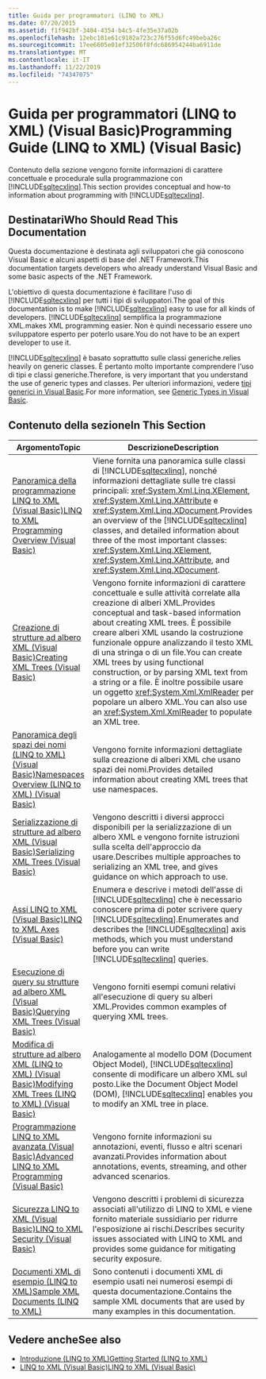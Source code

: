 ```yaml
---
title: Guida per programmatori (LINQ to XML)
ms.date: 07/20/2015
ms.assetid: f1f942bf-3404-4354-b4c5-4fe35e37a02b
ms.openlocfilehash: 12ebc101e61c9182a723c276f55d6fc49beba26c
ms.sourcegitcommit: 17ee6605e01ef32506f8fdc686954244ba6911de
ms.translationtype: MT
ms.contentlocale: it-IT
ms.lasthandoff: 11/22/2019
ms.locfileid: "74347075"
---
```

# <a name="programming-guide-linq-to-xml-visual-basic"></a><span data-ttu-id="df6f9-102">Guida per programmatori (LINQ to XML) (Visual Basic)</span><span class="sxs-lookup"><span data-stu-id="df6f9-102">Programming Guide (LINQ to XML) (Visual Basic)</span></span>
<span data-ttu-id="df6f9-103">Contenuto della sezione vengono fornite informazioni di carattere concettuale e procedurale sulla programmazione con [!INCLUDE[sqltecxlinq](~/includes/sqltecxlinq-md.md)].</span><span class="sxs-lookup"><span data-stu-id="df6f9-103">This section provides conceptual and how-to information about programming with [!INCLUDE[sqltecxlinq](~/includes/sqltecxlinq-md.md)].</span></span>  
  
## <a name="who-should-read-this-documentation"></a><span data-ttu-id="df6f9-104">Destinatari</span><span class="sxs-lookup"><span data-stu-id="df6f9-104">Who Should Read This Documentation</span></span>  
 <span data-ttu-id="df6f9-105">Questa documentazione è destinata agli sviluppatori che già conoscono Visual Basic e alcuni aspetti di base del .NET Framework.</span><span class="sxs-lookup"><span data-stu-id="df6f9-105">This documentation targets developers who already understand Visual Basic and some basic aspects of the .NET Framework.</span></span>  
  
 <span data-ttu-id="df6f9-106">L'obiettivo di questa documentazione è facilitare l'uso di [!INCLUDE[sqltecxlinq](~/includes/sqltecxlinq-md.md)] per tutti i tipi di sviluppatori.</span><span class="sxs-lookup"><span data-stu-id="df6f9-106">The goal of this documentation is to make [!INCLUDE[sqltecxlinq](~/includes/sqltecxlinq-md.md)] easy to use for all kinds of developers.</span></span> [!INCLUDE[sqltecxlinq](~/includes/sqltecxlinq-md.md)] <span data-ttu-id="df6f9-107">semplifica la programmazione XML.</span><span class="sxs-lookup"><span data-stu-id="df6f9-107">makes XML programming easier.</span></span> <span data-ttu-id="df6f9-108">Non è quindi necessario essere uno sviluppatore esperto per poterlo usare.</span><span class="sxs-lookup"><span data-stu-id="df6f9-108">You do not have to be an expert developer to use it.</span></span>  
  
 [!INCLUDE[sqltecxlinq](~/includes/sqltecxlinq-md.md)] <span data-ttu-id="df6f9-109">è basato soprattutto sulle classi generiche.</span><span class="sxs-lookup"><span data-stu-id="df6f9-109">relies heavily on generic classes.</span></span> <span data-ttu-id="df6f9-110">È pertanto molto importante comprendere l'uso di tipi e classi generiche.</span><span class="sxs-lookup"><span data-stu-id="df6f9-110">Therefore, is very important that you understand the use of generic types and classes.</span></span> <span data-ttu-id="df6f9-111">Per ulteriori informazioni, vedere [tipi generici in Visual Basic](../../../../visual-basic/programming-guide/language-features/data-types/generic-types.md).</span><span class="sxs-lookup"><span data-stu-id="df6f9-111">For more information, see [Generic Types in Visual Basic](../../../../visual-basic/programming-guide/language-features/data-types/generic-types.md).</span></span>  
  
## <a name="in-this-section"></a><span data-ttu-id="df6f9-112">Contenuto della sezione</span><span class="sxs-lookup"><span data-stu-id="df6f9-112">In This Section</span></span>  
  
|<span data-ttu-id="df6f9-113">Argomento</span><span class="sxs-lookup"><span data-stu-id="df6f9-113">Topic</span></span>|<span data-ttu-id="df6f9-114">Descrizione</span><span class="sxs-lookup"><span data-stu-id="df6f9-114">Description</span></span>|  
|-----------|-----------------|  
|[<span data-ttu-id="df6f9-115">Panoramica della programmazione LINQ to XML (Visual Basic)</span><span class="sxs-lookup"><span data-stu-id="df6f9-115">LINQ to XML Programming Overview (Visual Basic)</span></span>](../../../../visual-basic/programming-guide/concepts/linq/linq-to-xml-programming-overview.md)|<span data-ttu-id="df6f9-116">Viene fornita una panoramica sulle classi di [!INCLUDE[sqltecxlinq](~/includes/sqltecxlinq-md.md)], nonché informazioni dettagliate sulle tre classi principali: <xref:System.Xml.Linq.XElement>, <xref:System.Xml.Linq.XAttribute> e <xref:System.Xml.Linq.XDocument>.</span><span class="sxs-lookup"><span data-stu-id="df6f9-116">Provides an overview of the [!INCLUDE[sqltecxlinq](~/includes/sqltecxlinq-md.md)] classes, and detailed information about three of the most important classes: <xref:System.Xml.Linq.XElement>, <xref:System.Xml.Linq.XAttribute>, and <xref:System.Xml.Linq.XDocument>.</span></span>|  
|[<span data-ttu-id="df6f9-117">Creazione di strutture ad albero XML (Visual Basic)</span><span class="sxs-lookup"><span data-stu-id="df6f9-117">Creating XML Trees (Visual Basic)</span></span>](../../../../visual-basic/programming-guide/concepts/linq/creating-xml-trees.md)|<span data-ttu-id="df6f9-118">Vengono fornite informazioni di carattere concettuale e sulle attività correlate alla creazione di alberi XML.</span><span class="sxs-lookup"><span data-stu-id="df6f9-118">Provides conceptual and task-based information about creating XML trees.</span></span> <span data-ttu-id="df6f9-119">È possibile creare alberi XML usando la costruzione funzionale oppure analizzando il testo XML di una stringa o di un file.</span><span class="sxs-lookup"><span data-stu-id="df6f9-119">You can create XML trees by using functional construction, or by parsing XML text from a string or a file.</span></span> <span data-ttu-id="df6f9-120">È inoltre possibile usare un oggetto <xref:System.Xml.XmlReader> per popolare un albero XML.</span><span class="sxs-lookup"><span data-stu-id="df6f9-120">You can also use an <xref:System.Xml.XmlReader> to populate an XML tree.</span></span>|  
|[<span data-ttu-id="df6f9-121">Panoramica degli spazi dei nomi (LINQ to XML) (Visual Basic)</span><span class="sxs-lookup"><span data-stu-id="df6f9-121">Namespaces Overview (LINQ to XML) (Visual Basic)</span></span>](namespaces-overview-linq-to-xml.md)|<span data-ttu-id="df6f9-122">Vengono fornite informazioni dettagliate sulla creazione di alberi XML che usano spazi dei nomi.</span><span class="sxs-lookup"><span data-stu-id="df6f9-122">Provides detailed information about creating XML trees that use namespaces.</span></span>|  
|[<span data-ttu-id="df6f9-123">Serializzazione di strutture ad albero XML (Visual Basic)</span><span class="sxs-lookup"><span data-stu-id="df6f9-123">Serializing XML Trees (Visual Basic)</span></span>](../../../../visual-basic/programming-guide/concepts/linq/serializing-xml-trees.md)|<span data-ttu-id="df6f9-124">Vengono descritti i diversi approcci disponibili per la serializzazione di un albero XML e vengono fornite istruzioni sulla scelta dell'approccio da usare.</span><span class="sxs-lookup"><span data-stu-id="df6f9-124">Describes multiple approaches to serializing an XML tree, and gives guidance on which approach to use.</span></span>|  
|[<span data-ttu-id="df6f9-125">Assi LINQ to XML (Visual Basic)</span><span class="sxs-lookup"><span data-stu-id="df6f9-125">LINQ to XML Axes (Visual Basic)</span></span>](../../../../visual-basic/programming-guide/concepts/linq/linq-to-xml-axes.md)|<span data-ttu-id="df6f9-126">Enumera e descrive i metodi dell'asse di [!INCLUDE[sqltecxlinq](~/includes/sqltecxlinq-md.md)] che è necessario conoscere prima di poter scrivere query [!INCLUDE[sqltecxlinq](~/includes/sqltecxlinq-md.md)].</span><span class="sxs-lookup"><span data-stu-id="df6f9-126">Enumerates and describes the [!INCLUDE[sqltecxlinq](~/includes/sqltecxlinq-md.md)] axis methods, which you must understand before you can write [!INCLUDE[sqltecxlinq](~/includes/sqltecxlinq-md.md)] queries.</span></span>|  
|[<span data-ttu-id="df6f9-127">Esecuzione di query su strutture ad albero XML (Visual Basic)</span><span class="sxs-lookup"><span data-stu-id="df6f9-127">Querying XML Trees (Visual Basic)</span></span>](../../../../visual-basic/programming-guide/concepts/linq/querying-xml-trees.md)|<span data-ttu-id="df6f9-128">Vengono forniti esempi comuni relativi all'esecuzione di query su alberi XML.</span><span class="sxs-lookup"><span data-stu-id="df6f9-128">Provides common examples of querying XML trees.</span></span>|  
|[<span data-ttu-id="df6f9-129">Modifica di strutture ad albero XML (LINQ to XML) (Visual Basic)</span><span class="sxs-lookup"><span data-stu-id="df6f9-129">Modifying XML Trees (LINQ to XML) (Visual Basic)</span></span>](../../../../visual-basic/programming-guide/concepts/linq/modifying-xml-trees-linq-to-xml.md)|<span data-ttu-id="df6f9-130">Analogamente al modello DOM (Document Object Model), [!INCLUDE[sqltecxlinq](~/includes/sqltecxlinq-md.md)] consente di modificare un albero XML sul posto.</span><span class="sxs-lookup"><span data-stu-id="df6f9-130">Like the Document Object Model (DOM), [!INCLUDE[sqltecxlinq](~/includes/sqltecxlinq-md.md)] enables you to modify an XML tree in place.</span></span>|  
|[<span data-ttu-id="df6f9-131">Programmazione LINQ to XML avanzata (Visual Basic)</span><span class="sxs-lookup"><span data-stu-id="df6f9-131">Advanced LINQ to XML Programming (Visual Basic)</span></span>](../../../../visual-basic/programming-guide/concepts/linq/advanced-linq-to-xml-programming.md)|<span data-ttu-id="df6f9-132">Vengono fornite informazioni su annotazioni, eventi, flusso e altri scenari avanzati.</span><span class="sxs-lookup"><span data-stu-id="df6f9-132">Provides information about annotations, events, streaming, and other advanced scenarios.</span></span>|  
|[<span data-ttu-id="df6f9-133">Sicurezza LINQ to XML (Visual Basic)</span><span class="sxs-lookup"><span data-stu-id="df6f9-133">LINQ to XML Security (Visual Basic)</span></span>](../../../../visual-basic/programming-guide/concepts/linq/linq-to-xml-security.md)|<span data-ttu-id="df6f9-134">Vengono descritti i problemi di sicurezza associati all'utilizzo di LINQ to XML e viene fornito materiale sussidiario per ridurre l'esposizione ai rischi.</span><span class="sxs-lookup"><span data-stu-id="df6f9-134">Describes security issues associated with LINQ to XML and provides some guidance for mitigating security exposure.</span></span>|  
|[<span data-ttu-id="df6f9-135">Documenti XML di esempio (LINQ to XML)</span><span class="sxs-lookup"><span data-stu-id="df6f9-135">Sample XML Documents (LINQ to XML)</span></span>](../../../../visual-basic/programming-guide/concepts/linq/sample-xml-documents-linq-to-xml.md)|<span data-ttu-id="df6f9-136">Sono contenuti i documenti XML di esempio usati nei numerosi esempi di questa documentazione.</span><span class="sxs-lookup"><span data-stu-id="df6f9-136">Contains the sample XML documents that are used by many examples in this documentation.</span></span>|  
  
## <a name="see-also"></a><span data-ttu-id="df6f9-137">Vedere anche</span><span class="sxs-lookup"><span data-stu-id="df6f9-137">See also</span></span>

- [<span data-ttu-id="df6f9-138">Introduzione (LINQ to XML)</span><span class="sxs-lookup"><span data-stu-id="df6f9-138">Getting Started (LINQ to XML)</span></span>](../../../../visual-basic/programming-guide/concepts/linq/getting-started-linq-to-xml.md)
- [<span data-ttu-id="df6f9-139">LINQ to XML (Visual Basic)</span><span class="sxs-lookup"><span data-stu-id="df6f9-139">LINQ to XML (Visual Basic)</span></span>](../../../../visual-basic/programming-guide/concepts/linq/linq-to-xml.md)
